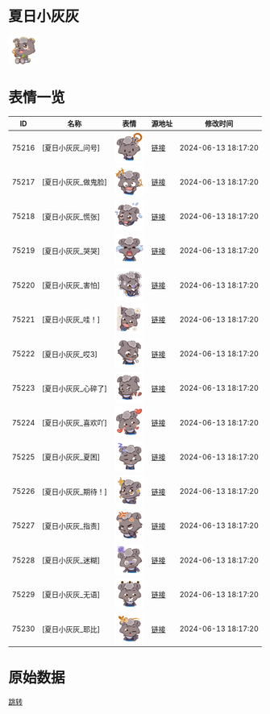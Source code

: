 # 夏日小灰灰

<img src="./cover.png" height="60" alt="cover" />

# 表情一览

|ID|名称|表情|源地址|修改时间|
|----|----|----|----|----|
|75216|[夏日小灰灰_问号]|<img src="./pic/075216_%5B夏日小灰灰_问号%5D.png" height="60" alt="问号"/>|[链接](https://i0.hdslb.com/bfs/garb/d320a12b86185c72c642e4467ad63224644e9232.png)|2024-06-13 18:17:20|
|75217|[夏日小灰灰_做鬼脸]|<img src="./pic/075217_%5B夏日小灰灰_做鬼脸%5D.png" height="60" alt="做鬼脸"/>|[链接](https://i0.hdslb.com/bfs/garb/0399eed5e6bda6d6c874971154081a4dfcbdb1e9.png)|2024-06-13 18:17:20|
|75218|[夏日小灰灰_慌张]|<img src="./pic/075218_%5B夏日小灰灰_慌张%5D.png" height="60" alt="慌张"/>|[链接](https://i0.hdslb.com/bfs/garb/240b92414230f34e0bfc06c916c88e82595e48c6.png)|2024-06-13 18:17:20|
|75219|[夏日小灰灰_哭哭]|<img src="./pic/075219_%5B夏日小灰灰_哭哭%5D.png" height="60" alt="哭哭"/>|[链接](https://i0.hdslb.com/bfs/garb/1d319059918f34e18b0e89de0b4a13e18716a5eb.png)|2024-06-13 18:17:20|
|75220|[夏日小灰灰_害怕]|<img src="./pic/075220_%5B夏日小灰灰_害怕%5D.png" height="60" alt="害怕"/>|[链接](https://i0.hdslb.com/bfs/garb/458ce2afde96f1af97d5a3c0809ddb35d8c415dc.png)|2024-06-13 18:17:20|
|75221|[夏日小灰灰_哇！]|<img src="./pic/075221_%5B夏日小灰灰_哇！%5D.png" height="60" alt="哇！"/>|[链接](https://i0.hdslb.com/bfs/garb/8b817c18bda9ccf548942a2feb13be55f017727c.png)|2024-06-13 18:17:20|
|75222|[夏日小灰灰_哎3]|<img src="./pic/075222_%5B夏日小灰灰_哎3%5D.png" height="60" alt="哎3"/>|[链接](https://i0.hdslb.com/bfs/garb/b7fc615d3dcd968ad036fee8b49d15449016b995.png)|2024-06-13 18:17:20|
|75223|[夏日小灰灰_心碎了]|<img src="./pic/075223_%5B夏日小灰灰_心碎了%5D.png" height="60" alt="心碎了"/>|[链接](https://i0.hdslb.com/bfs/garb/cc48603b80535d93f2f59b70511a9f0bbce790bb.png)|2024-06-13 18:17:20|
|75224|[夏日小灰灰_喜欢吖]|<img src="./pic/075224_%5B夏日小灰灰_喜欢吖%5D.png" height="60" alt="喜欢吖"/>|[链接](https://i0.hdslb.com/bfs/garb/864bebd87397baedc1dc5ee185d607508dabbb44.png)|2024-06-13 18:17:20|
|75225|[夏日小灰灰_夏困]|<img src="./pic/075225_%5B夏日小灰灰_夏困%5D.png" height="60" alt="夏困"/>|[链接](https://i0.hdslb.com/bfs/garb/6db0bf02a58612cc0bf7091a4bf13665dbeddb7e.png)|2024-06-13 18:17:20|
|75226|[夏日小灰灰_期待！]|<img src="./pic/075226_%5B夏日小灰灰_期待！%5D.png" height="60" alt="期待！"/>|[链接](https://i0.hdslb.com/bfs/garb/73de4d2a2004674f765e15480b6fefc0dc04ddcf.png)|2024-06-13 18:17:20|
|75227|[夏日小灰灰_指责]|<img src="./pic/075227_%5B夏日小灰灰_指责%5D.png" height="60" alt="指责"/>|[链接](https://i0.hdslb.com/bfs/garb/8c620e7ee2b28eb7e6dc8bcae5fe30238daa0ec4.png)|2024-06-13 18:17:20|
|75228|[夏日小灰灰_迷糊]|<img src="./pic/075228_%5B夏日小灰灰_迷糊%5D.png" height="60" alt="迷糊"/>|[链接](https://i0.hdslb.com/bfs/garb/d5e48b5ed6c288c47d73732c2bb2df7909e170ba.png)|2024-06-13 18:17:20|
|75229|[夏日小灰灰_无语]|<img src="./pic/075229_%5B夏日小灰灰_无语%5D.png" height="60" alt="无语"/>|[链接](https://i0.hdslb.com/bfs/garb/7896e2444167bba0be00c09ef653e38f34619b5b.png)|2024-06-13 18:17:20|
|75230|[夏日小灰灰_耶比]|<img src="./pic/075230_%5B夏日小灰灰_耶比%5D.png" height="60" alt="耶比"/>|[链接](https://i0.hdslb.com/bfs/garb/226eca5a25b8ca6862f0c64b8a5979bc14833014.png)|2024-06-13 18:17:20|

# 原始数据

[跳转](./raw.json)

